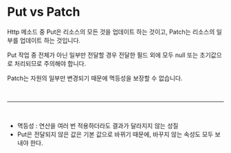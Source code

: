 # Put vs Patch

Http 메소드 중 Put은 리소스의 모든 것을 업데이트 하는 것이고, Patch는 리소스의 일부를 업데이트 하는 것입니다.

Put 작업 중 전체가 아닌 일부만 전달할 경우 전달한 필드 외에 모두 null 또는 초기값으로 처리되므로 주의해야 합니다.

Patch는 자원의 일부만 변경되기 때문에 멱등성을 보장할 수 없습니다.

<br>

____

<br>

+ 멱등성 : 연산을 여러 번 적용하더라도 결과가 달라지지 않는 성질
+ Put은 전달되지 않은 값은 기본 값으로 바뀌기 때문에, 바꾸지 않는 속성도 모두 보내야 한다.